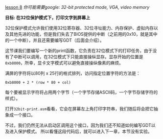 [lesson 8](https://github.com/cfenollosa/os-tutorial/tree/master/08-32bit-print)
*你可能需要google: 32-bit protected mode, VGA, video 
memory*

**目标: 在32位保护模式下，打印文字到屏幕上**


32位保护模式允许我们使用32位寄存器、32位寻址能力、内存保护、虚拟内存以及其他先进的功能，但是我们失去了BIOS提供的中断（之前用的0x10，就是其中的一个中断），并且还需要编写GDT（后面会介绍）。


这节课我们要编写一个新的print函数，它负责在32位模式下的打印任务，由于没有了中断可以调用，在32位模式下只能直接操纵显存。显存开始的位置是`0xb8000`，所幸，显卡文字模式可以避免直接操纵像素的麻烦。


满屏的字符将以80列 x 25行的格式排列，访问指定位置字符的方法是：

`0xb8000 + 2 * (row * 80 + col)`


每个要被显示字符将占用两个字节（一个字节存储ASCII码，一个字节存储字符的样式）。


打开`32bit-print.asm`看看，它会在屏幕左上角打印字符串，我们随后将会把它抽象成一个接口。


不过，我们仍然无法从启动区调用这个接口，因为我们还不知道如何编写GDT以及进入保护模式。
所以看懂这段代码后，就可以进入下一章，本节没有实验。
